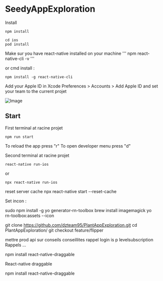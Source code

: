 # SeedyAppExploration

Install
```
npm install
````

```
cd ios 
pod install
````
Make sur you have react-native installed on your machine
'''
npm react-native-cli -v
'''

or cmd install :
````
npm install -g react-native-cli
````

Add your Apple ID in Xcode Preferences > Accounts > Add Apple ID
and set your team to the current projet

![Image](./publicDoc/uS3JP.gif)

## Start

First terminal at racine projet
````
npm run start
````
To reload the app press "r"
To open developer menu press "d"


Second terminal at racine projet
````
react-native run-ios
````
or 
````
npx react-native run-ios
````




reset server cache
npx react-native start --reset-cache









Set incon : 

sudo npm install -g yo generator-rn-toolbox
brew install imagemagick
yo rn-toolbox:assets --icon <path to your icon>




git clone https://github.com/dzteam95/PlantAppExploration.git
cd PlantAppExploration/
git checkout feature/flipper




mettre prod api sur conseils conseillites rappel login is p 
levelsubscription Rappels ...


npm install react-native-draggable


React-native draggable 

npm install react-native-draggable